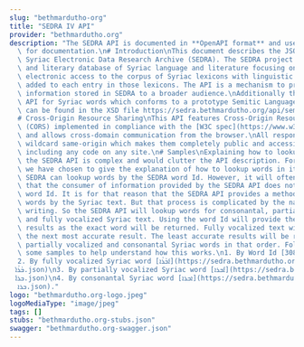 ```yaml
---
slug: "bethmardutho-org"
title: "SEDRA IV API"
provider: "bethmardutho.org"
description: "The SEDRA API is documented in **OpenAPI format** and uses [ReDoc](https://github.com/Rebilly/ReDoc)\
  \ for documentation.\n# Introduction\nThis document describes the JSON API for the\
  \ Syriac Electronic Data Research Archive (SEDRA). The SEDRA project is a linguistic\
  \ and literary database of Syriac language and literature focusing on providing\
  \ electronic access to the corpus of Syriac lexicons with linguistic information\
  \ added to each entry in those lexicons. The API is a mechanism to provide the linguistic\
  \ information stored in SEDRA to a broader audience.\nAdditionally there is a XML\
  \ API for Syriac words which conforms to a prototype Semitic Languages schema which\
  \ can be found in the XSD file https://sedra.bethmardutho.org/api/semiticLanguages.xsd.\n\
  # Cross-Origin Resource Sharing\nThis API features Cross-Origin Resource Sharing\
  \ (CORS) implemented in compliance with the [W3C spec](https://www.w3.org/TR/cors/)\
  \ and allows cross-domain communication from the browser.\nAll responses have a\
  \ wildcard same-origin which makes them completely public and accessible to everyone,\
  \ including any code on any site.\n# Samples\nExplaining how to lookup words in\
  \ the SEDRA API is complex and would clutter the API description. For that reason\
  \ we have chosen to give the explanation of how to lookup words in its own section.\
  \ SEDRA can lookup words by the SEDRA word Id. However, it will often be the case\
  \ that the consumer of information provided by the SEDRA API does not know the SEDRA\
  \ word Id. It is for that reason that the SEDRA API provides a method to lookup\
  \ words by the Syriac text. But that process is complicated by the nature of Syriac\
  \ writing. So the SEDRA API will lookup words for consonantal, partially vocalized,\
  \ and fully vocalized Syriac text. Using the word Id will provide the most accurate\
  \ results as the exact word will be returned. Fully vocalized text will provide\
  \ the next most accurate result. The least accurate results will be returned by\
  \ partially vocalized and consonantal Syriac words in that order. Following are\
  \ some samples to help understand how this works.\n1. By Word Id [30862](https://sedra.bethmardutho.org/api/word/30862.json)\n\
  2. By fully vocalized Syriac word [ܐܰܒܳܪܳܐ](https://sedra.bethmardutho.org/api/word/ܐ\
  ܰܒܳܪܳܐ.json)\n3. By partially vocalized Syriac word [ܐܶܒܪܐ](https://sedra.bethmardutho.org/api/word/ܐ\
  ܶܒܪܐ.json)\n4. By consonantal Syriac word [ܐܒܪܐ](https://sedra.bethmardutho.org/api/word/ܐ\
  ܒܪܐ.json)."
logo: "bethmardutho.org-logo.jpeg"
logoMediaType: "image/jpeg"
tags: []
stubs: "bethmardutho.org-stubs.json"
swagger: "bethmardutho.org-swagger.json"
---
```

